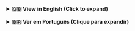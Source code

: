 <details>
  <summary><strong>🇬🇧 View in English (Click to expand)</strong></summary>
  
  # É pra viajar!
  ![É pra viajar! Logo](src/static/logo.png)

  Welcome to the official website repository for the **É pra viajar!** travel agency. This project is hosted on GitHub Pages and is publicly accessible via our custom domain:

  ### ➡️ **[www.epraviajar.com.br](https://www.epraviajar.com.br)**

  This site serves as our agency's primary marketing and sales platform, offering a portal for quoting travel packages, airfare, and a blog with travel tips.

  We are official partners with **OnerTravel** ([https://onertravel.com](https://onertravel.com)), using the Befly search widget to provide the best travel options to our clients.

  ## ✨ Key Features

  This is not just a typical static site. It was built with several dynamic features to be fast, modern, and easy to manage:

  * **✈️ OnerTravel Integration:** The site integrates the Befly search widget, allowing users to get quotes for flights, hotels, and packages directly through our partner's platform.
  * **📰 Headless Dynamic Blog:** Blog posts are not hard-coded. They are managed via a **Google Sheet** and dynamically loaded onto the site using the `fetch` API and `PapaParse.js`.
  * **🔍 Client-Side Search:** A search page (`search-page.html`) that filters all blog posts by title, category, or tags in real-time, with no backend required.
  * **📄 Dynamic Post Pages:** Individual article pages (`post-page/post.html`) are generated dynamically. The script retrieves the post title from the URL parameters, finds the corresponding content from the Google Sheet, and renders it.
  * **❤️ Related Posts:** At the end of each article, an algorithm suggests other posts based on common tags and categories.
  * **📱 Custom Components:** The site uses several custom JavaScript components, including a 100% custom-built carousel with touch and drag gesture support.
  * **📧 Functional Contact Form:** The "Fale Conosco" (Contact Us) modal is fully functional and uses the [formsubmit.co](https://formsubmit.co/) service to forward form messages directly to the agency's email, requiring no server-side code.
  * **🚀 Modern & Responsive Design:** Built with pure HTML5, modern CSS3 (Variables, Flexbox, Grid), and vanilla JavaScript for high performance and full responsiveness.

  ## 🛠️ Tech Stack

  * **Frontend:**
      * HTML5
      * CSS3 (with CSS Variables, Flexbox, Grid)
      * JavaScript (ES6+ with Modules)
  * **Libraries & Services:**
      * **PapaParse.js:** Used to parse the `.csv` export from Google Sheets into a usable JSON object.
      * **FormSubmit.co:** Backend service for the contact form.
      * **Befly (OnerTravel):** Travel search widget.
      * **Font Awesome:** For icons.
      * **Google Fonts:** For the "Montserrat" font family.
  * **Hosting:**
      * GitHub Pages

  ## 💡 How the Blog Works (Google Sheets as CMS)

  The blog's content management is handled intelligently, without needing a traditional database or CMS:

  1.  All post content (titles, text, images, tags, author, etc.) is stored in a **Google Sheet**.
  2.  The `src/assets/functions/getPosts.js` script fetches this public sheet in `.csv` format using the `fetch` API.
  3.  The `PapaParse` library converts the CSV text into a JSON object.
  4.  Posts are cached in the browser's `sessionStorage` to prevent redundant requests and speed up navigation.
  5.  Page scripts (`script.js`, `search-page.js`, `post.js`) use this JSON to render post lists, the search results, and individual post pages.

  ## 📜 License

  This project is distributed under the MIT License. See the [LICENSE](LICENSE) file for more details.

</details>

<br>

<details>
  <summary><strong>🇧🇷 Ver em Português (Clique para expandir)</strong></summary>
  
  # É pra viajar!
  ![Logo do É pra viajar](src/static/logo.png)

  Bem-vindo ao repositório oficial do site da agência de viagens **É pra viajar!**. Este projeto é hospedado diretamente no GitHub Pages e está disponível publicamente através do nosso domínio:

  ### ➡️ **[www.epraviajar.com.br](https://www.epraviajar.com.br)**

  O site serve como a principal plataforma de marketing e vendas da agência, oferecendo um portal para cotação de pacotes, passagens aéreas e um blog com dicas de viagem.

  Somos parceiros oficiais da **OnerTravel** ([https://onertravel.com](https://onertravel.com)), utilizando o widget de busca Befly para fornecer as melhores opções de viagem aos nossos clientes.

  ## ✨ Principais Funcionalidades

  Este não é um site estático comum. Ele foi construído com várias funcionalidades dinâmicas para ser rápido, moderno e fácil de gerenciar:

  * **✈️ Integração com OnerTravel:** O site integra o widget de busca Befly, permitindo que os usuários façam cotações de voos, hotéis e pacotes diretamente pela plataforma da nossa parceira.
  * **📰 Blog Dinâmico "Headless":** As postagens do blog não estão fixas no código. Elas são gerenciadas através de uma **Planilha Google** e carregadas dinamicamente no site via `fetch` API e `PapaParse.js`.
  * **🔍 Busca Client-Side:** Uma página de busca (`search-page.html`) que filtra todas as postagens do blog por título, categoria ou tags em tempo real, sem a necessidade de um backend.
  * **📄 Páginas de Post Dinâmicas:** As páginas de cada artigo (`post-page/post.html`) são geradas dinamicamente. O script busca o título do post nos parâmetros da URL, encontra o conteúdo correspondente na planilha e o renderiza.
  * **❤️ Posts Relacionados:** Ao final de cada artigo, um algoritmo sugere outras postagens com base em tags e categorias em comum.
  * **📱 Componentes Customizados:** O site utiliza vários componentes JavaScript customizados, incluindo um carrossel de slides 100% próprio com suporte a toque e gestos de arrastar.
  * **📧 Formulário de Contato:** O modal "Fale Conosco" é totalmente funcional e utiliza o serviço [formsubmit.co](https://formsubmit.co/) para encaminhar mensagens do formulário diretamente para o email da agência, sem a necessidade de um servidor.
  * **🚀 Design Moderno e Responsivo:** Construído com HTML5, CSS3 moderno (Variáveis, Flexbox, Grid) e JavaScript puro, garantindo alta performance e total responsividade.

  ## 🛠️ Tecnologias Utilizadas

  * **Frontend:**
      * HTML5
      * CSS3 (com Variáveis CSS, Flexbox, Grid)
      * JavaScript (ES6+ com Módulos)
  * **Bibliotecas e Serviços:**
      * **PapaParse.js:** Usado para converter o `.csv` exportado do Google Sheets em um objeto JSON fácil de usar.
      * **FormSubmit.co:** Serviço de backend para o formulário de contato.
      * **Befly (OnerTravel):** Widget de busca de viagens.
      * **Font Awesome:** Para ícones.
      * **Google Fonts:** Para a fonte "Montserrat".
  * **Hospedagem:**
      * GitHub Pages

  ## 💡 Como o Blog Funciona (Google Sheets como CMS)

  O gerenciamento de conteúdo do blog é feito de forma inteligente, sem a necessidade de um banco de dados ou CMS tradicional:

  1.  Todo o conteúdo dos posts (títulos, textos, imagens, tags, autor, etc.) é armazenado em uma **Planilha Google**.
  2.  O script `src/assets/functions/getPosts.js` busca essa planilha pública no formato `.csv` usando a `fetch` API.
  3.  A biblioteca `PapaParse` converte o texto CSV em um objeto JSON.
  4.  Os posts são cacheados no `sessionStorage` do navegador para evitar requisições desnecessárias e acelerar a navegação.
  5.  Os scripts das páginas (`script.js`, `search-page.js`, `post.js`) usam esse JSON para renderizar as listas de posts, a busca e as páginas de post individuais.

  ## 📜 Licença

  Este projeto é distribuído sob a licença MIT. Veja o arquivo [LICENSE](LICENSE) para mais detalhes.

</details>